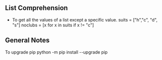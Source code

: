 ## List Comprehension

- To get all the values of a list except a specific value.
suits = ["h","c", "d", "s"]
noclubs = [x for x in suits if x != "c"]

## General Notes

To upgrade pip
  python -m pip install --upgrade pip    


